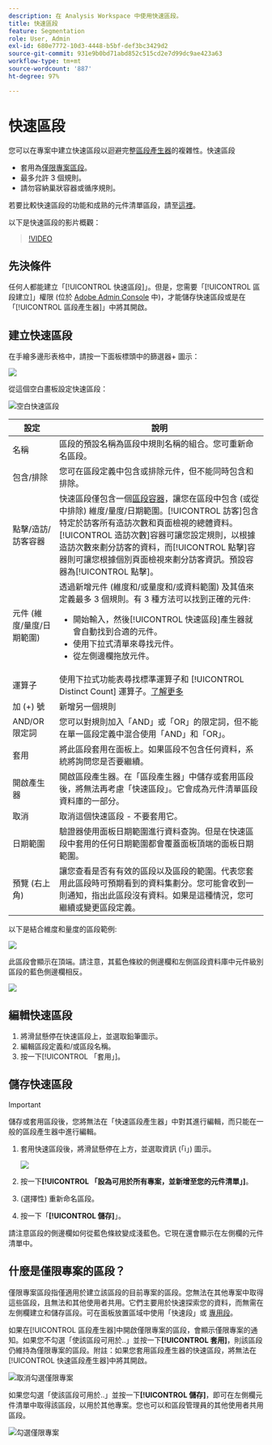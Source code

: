 ```yaml
---
description: 在 Analysis Workspace 中使用快速區段。
title: 快速區段
feature: Segmentation
role: User, Admin
exl-id: 680e7772-10d3-4448-b5bf-def3bc3429d2
source-git-commit: 931e9b0bd71abd852c515cd2e7d99dc9ae423a63
workflow-type: tm+mt
source-wordcount: '887'
ht-degree: 97%

---
```


# 快速區段

您可以在專案中建立快速區段以迴避完整[區段產生器](/help/components/segmentation/segmentation-workflow/seg-build.md)的複雜性。快速區段

* 套用為[僅限專案區段](https://experienceleague.adobe.com/docs/analytics/analyze/analysis-workspace/components/segments/quick-segments.html?lang=zh-Hant#what-are-project-only-segments%3F)。
* 最多允許 3 個規則。
* 請勿容納巢狀容器或循序規則。

若要比較快速區段的功能和成熟的元件清單區段，請至[這裡](/help/analyze/analysis-workspace/components/segments/t-freeform-project-segment.md)。

以下是快速區段的影片概觀：

>[!VIDEO](https://video.tv.adobe.com/v/341466/?quality=12&learn=on)

## 先決條件

任何人都能建立「[!UICONTROL 快速區段]」。但是，您需要「[!UICONTROL 區段建立]」權限 (位於 [Adobe Admin Console](https://experienceleague.adobe.com/docs/analytics/admin/admin-console/permissions/summary-tables.html?lang=zh-Hant#analytics-tools) 中)，才能儲存快速區段或是在「[!UICONTROL 區段產生器]」中將其開啟。

## 建立快速區段

在手繪多邊形表格中，請按一下面板標頭中的篩選器+ 圖示：

![](assets/quick-seg1.png)

從這個空白畫板設定快速區段：

![空白快速區段](assets/qs-blank-slate.png)

| 設定 | 說明 |
| --- | --- |
| 名稱 | 區段的預設名稱為區段中規則名稱的組合。您可重新命名區段。 |
| 包含/排除 | 您可在區段定義中包含或排除元件，但不能同時包含和排除。 |
| 點擊/造訪/訪客容器 | 快速區段僅包含一個[區段容器](https://experienceleague.adobe.com/docs/analytics/components/segmentation/seg-overview.html?lang=zh-Hant#section_AF2A28BE92474DB386AE85743C71B2D6)，讓您在區段中包含 (或從中排除) 維度/量度/日期範圍。[!UICONTROL 訪客]包含特定於訪客所有造訪次數和頁面檢視的總體資料。[!UICONTROL 造訪次數]容器可讓您設定規則，以根據造訪次數來劃分訪客的資料，而[!UICONTROL 點擊]容器則可讓您根據個別頁面檢視來劃分訪客資訊。預設容器為[!UICONTROL 點擊]。 |
| 元件 (維度/量度/日期範圍) | 透過新增元件 (維度和/或量度和/或資料範圍) 及其值來定義最多 3 個規則。有 3 種方法可以找到正確的元件:<ul><li>開始輸入，然後[!UICONTROL 快速區段]產生器就會自動找到合適的元件。</li><li>使用下拉式清單來尋找元件。</li><li>從左側邊欄拖放元件。</li></ul> |
| 運算子 | 使用下拉式功能表尋找標準運算子和 [!UICONTROL Distinct Count] 運算子。[了解更多](https://experienceleague.adobe.com/docs/analytics/components/segmentation/segment-reference/seg-operators.html?lang=zh-Hant) |
| 加 (+) 號 | 新增另一個規則 |
| AND/OR 限定詞 | 您可以對規則加入「AND」或「OR」的限定詞，但不能在單一區段定義中混合使用「AND」和「OR」。 |
| 套用 | 將此區段套用在面板上。如果區段不包含任何資料，系統將詢問您是否要繼續。 |
| 開啟產生器 | 開啟區段產生器。在「區段產生器」中儲存或套用區段後，將無法再考慮「快速區段」。它會成為元件清單區段資料庫的一部分。 |
| 取消 | 取消這個快速區段 - 不要套用它。 |
| 日期範圍 | 驗證器使用面板日期範圍進行資料查詢。但是在快速區段中套用的任何日期範圍都會覆蓋面板頂端的面板日期範圍。 |
| 預覽 (右上角) | 讓您查看是否有有效的區段以及區段的範圍。代表您套用此區段時可預期看到的資料集劃分。您可能會收到一則通知，指出此區段沒有資料。如果是這種情況，您可繼續或變更區段定義。 |

以下是結合維度和量度的區段範例:

![](assets/quick-seg2.png)

此區段會顯示在頂端。請注意，其藍色條紋的側邊欄和左側區段資料庫中元件級別區段的藍色側邊欄相反。

![](assets/quick-seg5.png)

## 編輯快速區段

1. 將滑鼠懸停在快速區段上，並選取鉛筆圖示。
1. 編輯區段定義和/或區段名稱。
1. 按一下[!UICONTROL 「套用」]。

## 儲存快速區段

>[!IMPORTANT]
>儲存或套用區段後，您將無法在「快速區段產生器」中對其進行編輯，而只能在一般的區段產生器中進行編輯。

1. 套用快速區段後，將滑鼠懸停在上方，並選取資訊 (「i」) 圖示。

   ![](assets/quick-seg6.png)

1. 按一下&#x200B;**[!UICONTROL 「設為可用於所有專案，並新增至您的元件清單」]**。
1. (選擇性) 重新命名區段。
1. 按一下「**[!UICONTROL 儲存]**」。

請注意區段的側邊欄如何從藍色條紋變成淺藍色。它現在還會顯示在左側欄的元件清單中。

## 什麼是僅限專案的區段？

僅限專案區段指僅適用於建立該區段的目前專案的區段。您無法在其他專案中取得這些區段，且無法和其他使用者共用。它們主要用於快速探索您的資料，而無需在左側欄建立和儲存區段。可在面板放置區域中使用「快速段」或 [專用段](https://experienceleague.adobe.com/docs/analytics/analyze/analysis-workspace/components/segments/ad-hoc-segments.html?lang=zh-Hant)。

如果在[!UICONTROL 區段產生器]中開啟僅限專案的區段，會顯示僅限專案的通知。如果您不勾選「使該區段可用於..」並按一下&#x200B;**[!UICONTROL 套用]**，則該區段仍維持為僅限專案的區段。附註：如果您套用區段產生器的快速區段，將無法在[!UICONTROL 快速區段產生器]中將其開啟。

![取消勾選僅限專案](assets/project-only-unchecked.png)

如果您勾選「使該區段可用於..」並按一下&#x200B;**[!UICONTROL 儲存]**，即可在左側欄元件清單中取得該區段，以用於其他專案。您也可以和區段管理員的其他使用者共用區段。

![勾選僅限專案](assets/project-only-checked.png)
